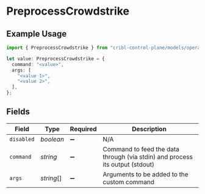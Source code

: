 # PreprocessCrowdstrike

## Example Usage

```typescript
import { PreprocessCrowdstrike } from "cribl-control-plane/models/operations";

let value: PreprocessCrowdstrike = {
  command: "<value>",
  args: [
    "<value 1>",
    "<value 2>",
  ],
};
```

## Fields

| Field                                                                        | Type                                                                         | Required                                                                     | Description                                                                  |
| ---------------------------------------------------------------------------- | ---------------------------------------------------------------------------- | ---------------------------------------------------------------------------- | ---------------------------------------------------------------------------- |
| `disabled`                                                                   | *boolean*                                                                    | :heavy_minus_sign:                                                           | N/A                                                                          |
| `command`                                                                    | *string*                                                                     | :heavy_minus_sign:                                                           | Command to feed the data through (via stdin) and process its output (stdout) |
| `args`                                                                       | *string*[]                                                                   | :heavy_minus_sign:                                                           | Arguments to be added to the custom command                                  |